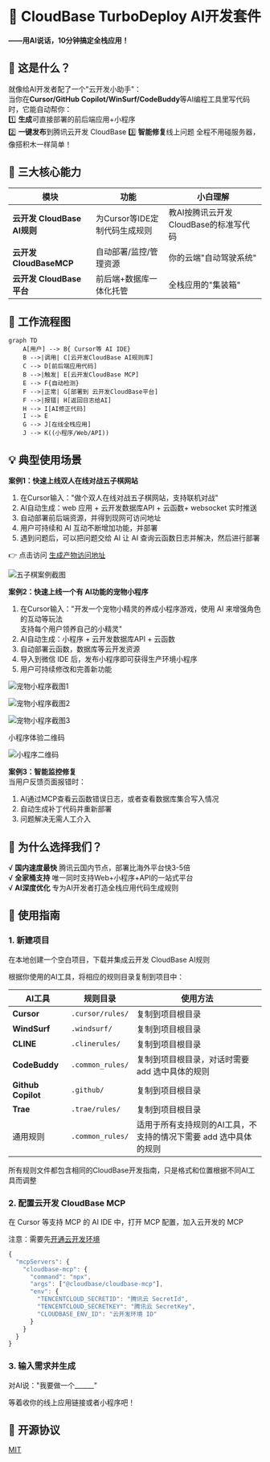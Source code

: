 # 🌟 CloudBase TurboDeploy AI开发套件

**——用AI说话，10分钟搞定全栈应用！**

## 🧐 这是什么？

就像给AI开发者配了一个"云开发小助手"：  
当你在**Cursor/GitHub Copilot/WinSurf/CodeBuddy**等AI编程工具里写代码时，它能自动帮你：  
1️⃣ **生成**可直接部署的前后端应用+小程序  
2️⃣ **一键发布**到腾讯云开发 CloudBase 
3️⃣ **智能修复**线上问题
全程不用碰服务器，像搭积木一样简单！

## 🚀 三大核心能力

| 模块                   | 功能                  | 小白理解                      |
| --------------------- | ------------------- | ------------------------- |
| **云开发 CloudBase AI规则** | 为Cursor等IDE定制代码生成规则 | 教AI按腾讯云开发 CloudBase的标准写代码 |
| **云开发 CloudBaseMCP**  | 自动部署/监控/管理资源        | 你的云端"自动驾驶系统"              |
| **云开发 CloudBase 平台** | 前后端+数据库一体化托管        | 全栈应用的"集装箱"                |

## 🔄 工作流程图

```mermaid
graph TD
    A[用户] --> B{ Cursor等 AI IDE}
    B -->|调用| C[云开发CloudBase AI规则库]
    C --> D[前后端应用代码]
    B -->|触发| E[云开发CloudBase MCP]
    E --> F{自动检测}
    F -->|正常| G[部署到 云开发CloudBase平台]
    F -->|报错| H[返回日志给AI]
    H --> I[AI修正代码]
    I --> E
    G --> J[在线全栈应用]
    J --> K((小程序/Web/API))
```

## 💡 典型使用场景

**案例1：快速上线双人在线对战五子棋网站**

1. 在Cursor输入："做个双人在线对战五子棋网站，支持联机对战"
2. AI自动生成：web 应用 + 云开发数据库API + 云函数+ websocket 实时推送
3. 自动部署前后端资源，并得到现网可访问地址
4. 用户可持续和 AI 互动不断增加功能，并部署
5. 遇到问题后，可以把问题交给 AI 让 AI 查询云函数日志并解决，然后进行部署

👉 点击访问 [生成产物访问地址](https://cloud1-5g39elugeec5ba0f-1300855855.tcloudbaseapp.com/gobang/#/)

![五子棋案例截图](https://raw.githubusercontent.com/binggg/storage/main/cdn202505161520075.png)

**案例2：快速上线一个有 AI功能的宠物小程序**

1. 在Cursor输入："开发一个宠物小精灵的养成小程序游戏，使用 AI 来增强角色的互动等玩法  
支持每个用户领养自己的小精灵"
2. AI自动生成：小程序 + 云开发数据库API + 云函数
3. 自动部署云函数，数据库等云开发资源
4. 导入到微信 IDE 后，发布小程序即可获得生产环境小程序
5. 用户可持续修改和完善新功能

![宠物小程序截图1](https://raw.githubusercontent.com/binggg/storage/main/cdn202505161527217.png)

![宠物小程序截图2](https://raw.githubusercontent.com/binggg/storage/main/cdn202505161527726.png)

![宠物小程序截图3](https://raw.githubusercontent.com/binggg/storage/main/cdn202505161528265.png)

小程序体验二维码

![小程序二维码](https://raw.githubusercontent.com/binggg/storage/main/cdn202505161529215.png)

**案例3：智能监控修复**  
当用户反馈页面报错时：

1. AI通过MCP查看云函数错误日志，或者查看数据库集合写入情况
2. 自动生成补丁代码并重新部署
3. 问题解决无需人工介入

## 🎯 为什么选择我们？

√ **国内速度最快** 腾讯云国内节点，部署比海外平台快3-5倍  
√ **全家桶支持** 唯一同时支持Web+小程序+API的一站式平台  
√ **AI深度优化** 专为AI开发者打造全栈应用代码生成规则

## 🏁 使用指南

### 1. 新建项目

在本地创建一个空白项目，下载并集成云开发 CloudBase AI规则

根据你使用的AI工具，将相应的规则目录复制到项目中：

| AI工具 | 规则目录 | 使用方法 |
|--------|---------|---------|
| **Cursor** | `.cursor/rules/` | 复制到项目根目录 |
| **WindSurf** | `.windsurf/` | 复制到项目根目录 |
| **CLINE** | `.clinerules/` | 复制到项目根目录 |
| **CodeBuddy** | `.common_rules/` | 复制到项目根目录，对话时需要 add 选中具体的规则 |
| **Github Copilot** | `.github/` | 复制到项目根目录 |
| **Trae** | `.trae/rules/` | 复制到项目根目录 |
| 通用规则 | `.common_rules/` | 适用于所有支持规则的AI工具，不支持的情况下需要 add 选中具体的规则 |

所有规则文件都包含相同的CloudBase开发指南，只是格式和位置根据不同AI工具而调整

### 2. 配置云开发 CloudBase MCP

在 Cursor 等支持 MCP 的 AI IDE 中，打开 MCP 配置，加入云开发的 MCP

注意：需要先[开通云开发环境](https://docs.cloudbase.net/quick-start/create-env)

```js
{
  "mcpServers": {
    "cloudbase-mcp": {
      "command": "npx",
      "args": ["@cloudbase/cloudbase-mcp"],
      "env": {
        "TENCENTCLOUD_SECRETID": "腾讯云 SecretId",
        "TENCENTCLOUD_SECRETKEY": "腾讯云 SecretKey",
        "CLOUDBASE_ENV_ID": "云开发环境 ID"
      }
    }
  }
}
```

### 3. 输入需求并生成

对AI说："我要做一个______"

等着收你的线上应用链接或者小程序吧！


## 📄 开源协议

[MIT](LICENSE) 